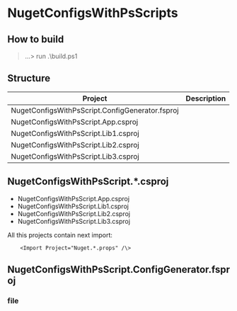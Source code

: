 # NugetConfigsWithPsScripts

## How to build

> ...\> run .\build.ps1

## Structure

| Project | Description |
| ------- | ----------- |
| NugetConfigsWithPsScript.ConfigGenerator.fsproj |          |
| NugetConfigsWithPsScript.App.csproj |          |
| NugetConfigsWithPsScript.Lib1.csproj |          |
| NugetConfigsWithPsScript.Lib2.csproj |          |
| NugetConfigsWithPsScript.Lib3.csproj |          |

## NugetConfigsWithPsScript.*.csproj

* NugetConfigsWithPsScript.App.csproj
* NugetConfigsWithPsScript.Lib1.csproj
* NugetConfigsWithPsScript.Lib2.csproj
* NugetConfigsWithPsScript.Lib3.csproj

All this projects contain next import:

        <Import Project="Nuget.*.props" /\>

## NugetConfigsWithPsScript.ConfigGenerator.fsproj

### file